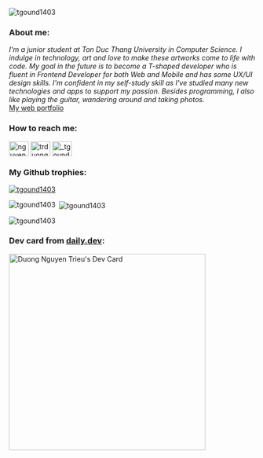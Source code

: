 <p align="left"> <img src="https://komarev.com/ghpvc/?username=tgound1403&label=Profile%20views&color=0e75b6&style=flat-square" alt="tgound1403" /> </p>

<h3 align="left">About me:</h3>
<i>I'm a junior student at Ton Duc Thang University in Computer Science. I indulge in technology, art and love to make these artworks come to life with code. My goal in the future is to become a T-shaped developer who is fluent in Frontend Developer for both Web and Mobile and has some UX/UI design skills. I'm confident in my self-study skill as I've studied many new technologies and apps to support my passion. Besides programming, I also like playing the guitar, wandering around and taking photos.</i>
<br/>
<a href='https://tgound-space.netlify.com' tarrget='_blank'>My web portfolio</a> 

<h3 align="left">How to reach me:</h3>
<p align="left">
<a href="https://www.linkedin.com/in/tgound/" target="blank"><img align="center" src="https://raw.githubusercontent.com/rahuldkjain/github-profile-readme-generator/master/src/images/icons/Social/linked-in-alt.svg" alt="nguyen trieu duong" height="30" width="40" /></a>
<a href="https://fb.com/trduongng1403" target="blank"><img align="center" src="https://raw.githubusercontent.com/rahuldkjain/github-profile-readme-generator/master/src/images/icons/Social/facebook.svg" alt="trduongng1403" height="30" width="40" /></a>
<a href="https://instagram.com/_tgound_" target="blank"><img align="center" src="https://raw.githubusercontent.com/rahuldkjain/github-profile-readme-generator/master/src/images/icons/Social/instagram.svg" alt="_tgound_" height="30" width="40" /></a>
</p>

<h3 align="left">My Github trophies:</h3>
<p align="left"> <a href="https://github.com/ryo-ma/github-profile-trophy"><img src="https://github-profile-trophy.vercel.app/?username=tgound1403&column=-1&theme=algolia" alt="tgound1403" /></a> </p>

<p><img align="left" src="https://github-readme-stats.vercel.app/api/top-langs?username=tgound1403&show_icons=true&locale=en&layout=compact" alt="tgound1403" /></p>

<p>&nbsp;<img align="center" src="https://github-readme-stats.vercel.app/api?username=tgound1403&show_icons=true&locale=en" alt="tgound1403" /></p>

<p><img align="center" src="https://github-readme-streak-stats.herokuapp.com/?user=tgound1403&" alt="tgound1403" /></p>

<h3 align="left">Dev card from <a href="daily.dev">daily.dev</a>:</h3>
<a href="https://app.daily.dev/tgound"><img src="https://api.daily.dev/devcards/380184f8eb9d4e35a3763d9067d5022c.png?r=ik0" width="400" alt="Duong Nguyen Trieu's Dev Card"/></a>
